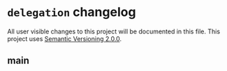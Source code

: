 `delegation` changelog
======================

All user visible changes to this project will be documented in this file. This project uses [Semantic Versioning 2.0.0].




## main




[Semantic Versioning 2.0.0]: https://semver.org
